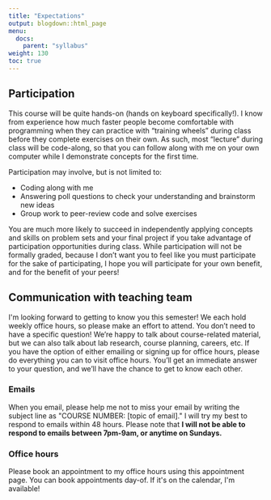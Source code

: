 ```yaml
---
title: "Expectations"
output: blogdown::html_page
menu:
  docs:
    parent: "syllabus"
weight: 130
toc: true
---
```




## Participation

This course will be quite hands-on (hands on keyboard specifically!). I know from experience how much faster people become comfortable with programming when they can practice with “training wheels” during class before they complete exercises on their own. As such, most “lecture” during class will be code-along, so that you can follow along with me on your own computer while I demonstrate concepts for the first time. 

Participation may involve, but is not limited to:

- Coding along with me
- Answering poll questions to check your understanding and brainstorm new ideas
- Group work to peer-review code and solve exercises

You are much more likely to succeed in independently applying concepts and skills on problem sets and your final project if you take advantage of participation opportunities during class. While participation will not be formally graded, because I don’t want you to feel like you must participate for the sake of participating, I hope you will participate for your own benefit, and for the benefit of your peers!

## Communication with teaching team

I'm looking forward to getting to know you this semester! We each hold weekly office hours, so please make an effort to attend. You don’t need to have a specific question! We’re happy to talk about course-related material, but we can also talk about lab research, course planning, careers, etc. If you have the option of either emailing or signing up for office hours, please do everything you can to visit office hours. You’ll get an immediate answer to your question, and we’ll have the chance to get to know each other.

### Emails

When you email, please help me not to miss your email by writing the subject line as "COURSE NUMBER: [topic of email]." I will try my best to respond to emails within 48 hours. Please note that **I will not be able to respond to emails between 7pm-9am, or anytime on Sundays.**

### Office hours

Please book an appointment to my office hours using this appointment page. You can book appointments day-of. If it's on the calendar, I'm available!
